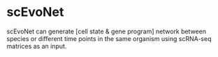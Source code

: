 # scEvoNet
 scEvoNet can generate [cell state & gene program] network between species or different time points in the same organism using scRNA-seq matrices as an input.
